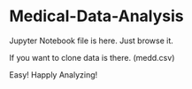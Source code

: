 # Medical-Data-Analysis


Jupyter Notebook file is here. Just browse it.

If you want to clone data is there. (medd.csv)


Easy!
Happly Analyzing!

